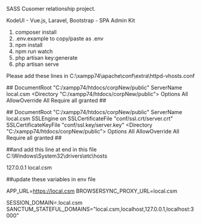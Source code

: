 SASS Cusomer relationship project.

KodeUI - Vue.js, Laravel, Bootstrap - SPA Admin Kit

1. composer install
2. .env.example to copy/paste as .env
3. npm install
4. npm run watch
5. php artisan key:generate
6. php artisan serve


Please add these lines in C:\xampp74\apache\conf\extra\httpd-vhosts.conf

##<VirtualHost local.csm:80>
    DocumentRoot "C:/xampp74/htdocs/corpNew/public"
    ServerName local.csm
    <Directory "C:/xampp74/htdocs/corpNew/public">
        Options All
        AllowOverride All
        Require all granted
    </Directory>
##</VirtualHost>

##<VirtualHost local.csm:443>
    DocumentRoot "C:/xampp74/htdocs/corpNew/public"
    ServerName local.csm
    SSLEngine on
    SSLCertificateFile "conf/ssl.crt/server.crt"
    SSLCertificateKeyFile "conf/ssl.key/server.key"
    <Directory "C:/xampp74/htdocs/corpNew/public">
        Options All
        AllowOverride All
        Require all granted
    </Directory>
##</VirtualHost>

##and add this line at end in this file C:\Windows\System32\drivers\etc\hosts

127.0.0.1   local.csm


##update these variables in env file


APP_URL=https://local.csm
BROWSERSYNC_PROXY_URL=local.csm

SESSION_DOMAIN=.local.csm
SANCTUM_STATEFUL_DOMAINS="local.csm,localhost,127.0.0.1,localhost:3000"
